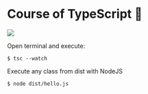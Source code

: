 # Course of TypeScript 🚀

![](https://upload.wikimedia.org/wikipedia/commons/thumb/4/4c/Typescript_logo_2020.svg/300px-Typescript_logo_2020.svg.png)

Open terminal and execute:

```
$ tsc --watch
```

Execute any class from dist with NodeJS

```
$ node dist/hello.js
```
